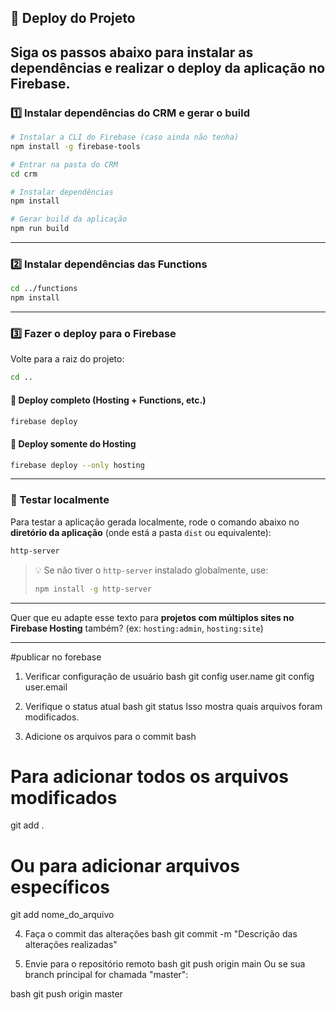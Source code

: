 ## 🚀 Deploy do Projeto
Siga os passos abaixo para instalar as dependências e realizar o deploy da aplicação no Firebase.
---
### 1️⃣ Instalar dependências do CRM e gerar o build
```bash
# Instalar a CLI do Firebase (caso ainda não tenha)
npm install -g firebase-tools

# Entrar na pasta do CRM
cd crm

# Instalar dependências
npm install

# Gerar build da aplicação
npm run build
```

---
### 2️⃣ Instalar dependências das Functions
```bash
cd ../functions
npm install
```
---

### 3️⃣ Fazer o deploy para o Firebase

Volte para a raiz do projeto:

```bash
cd ..
```
#### 🔸 Deploy completo (Hosting + Functions, etc.)
```bash
firebase deploy
```
#### 🔸 Deploy somente do Hosting
```bash
firebase deploy --only hosting
```
---
### 🧪 Testar localmente

Para testar a aplicação gerada localmente, rode o comando abaixo no **diretório da aplicação** (onde está a pasta `dist` ou equivalente):

```bash
http-server
```

> 💡 Se não tiver o `http-server` instalado globalmente, use:
>
> ```bash
> npm install -g http-server
> ```

---

Quer que eu adapte esse texto para **projetos com múltiplos sites no Firebase Hosting** também? (ex: `hosting:admin`, `hosting:site`)


------------------------------------------------
#publicar no forebase
1. Verificar configuração de usuário
bash
git config user.name
git config user.email

2. Verifique o status atual
bash
git status
Isso mostra quais arquivos foram modificados.

3. Adicione os arquivos para o commit
bash
# Para adicionar todos os arquivos modificados
git add .

# Ou para adicionar arquivos específicos
git add nome_do_arquivo

4. Faça o commit das alterações
bash
git commit -m "Descrição das alterações realizadas"

5. Envie para o repositório remoto
bash
git push origin main
Ou se sua branch principal for chamada "master":

bash
git push origin master
